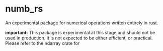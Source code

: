 # numb_rs
An experimental package for numerical operations written entirely in rust.

**important:** This package is experimental at this stage and should not be used in production. 
It is not expected to be either efficient, or practical. 
Please refer to the ndarray crate for 

